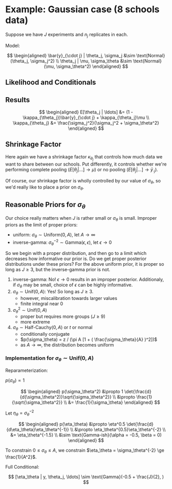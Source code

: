 # Example: Gaussian case (8 schools data)

Suppose we have $J$ experiments and $n_j$ replicates in each.  

Model:

$$
\begin{aligned}
  \bar{y}_{\cdot j} | \theta_j, \sigma_j &\sim \text{Normal}(\theta_j, \sigma_j^2) \\
  \theta_j | \mu, \sigma_\theta &\sim \text{Normal}(\mu, \sigma_\theta^2)
\end{aligned}
$$

## Likelihood and Conditionals



## Results

$$
\begin{aligned}
  E[\theta_j | \ldots] &= (1 - \kappa_{\theta_j})\bar{y}_{\cdot j} + \kappa_{\theta_j}\mu \\
  \kappa_{\theta_j} &= \frac{\sigma_j^2}{\sigma_j^2 + \sigma_\theta^2}
\end{aligned}
$$

## Shrinkage Factor

Here again we have a shrinkage factor $\kappa_{\theta_j}$ that controls how
much data we want to share between our schools.  Put differently, it controls
whether we're performing complete pooling ($E[\theta_j | \ldots] \rightarrow
\mu$) or no pooling ($E[\theta_j | \ldots] \rightarrow \bar{y}_{\cdot j}$).

Of course, our shrinkage factor is wholly controlled by our value of
$\sigma_\theta$, so we'd really like to place a prior on $\sigma_\theta$.

## Reasonable Priors for $\sigma_\theta$

Our choice really matters when $J$ is rather small or $\sigma_\theta$ is small.
Improper priors as the limit of proper priors:

* uniform: $\sigma_\theta \sim \text{Uniform}(0, A)$, let $A \rightarrow
  \infty$
* inverse-gamma: $\sigma_\theta^{-2} \sim \text{Gamma}(\epsilon, \epsilon)$,
  let $\epsilon \rightarrow 0$

So we begin with a proper distribution, and then go to a limit which decreases
how informative our prior is.  Do we get proper posterior distributions under
these priors?  For the above uniform prior, it is proper so long as $J \ge 3$,
but the inverse-gamma prior is not.

1. inverse-gamma: No!  $\epsilon \rightarrow 0$ results in an improper
   posterior.  Additionaly, if $\sigma_\theta$ may be small, choice of
   $\epsilon$ can be highly informative.
2. $\sigma_\theta \sim \text{Unif}(0, A)$: Yes! So long as $J \ge 3$.  
    * however, miscalibration towards larger values
    * finite integral near 0
3. $\sigma_\theta^2 \sim \text{Unif}(0, A)$
    * proper but requires more groups ($J \ge 9$)
    * more extreme 
4. $\sigma_\theta \sim \text{Half-Cauchy}(0, A)$ or $t$ or normal
    * conditionally conjugate
    * $p(\sigma_\theta) = z / (\pi A [1 + ( \frac{\sigma_\theta}{A} )^2])$
    * as $A \rightarrow \infty$, the distribution becomes uniform


### Implementation for $\sigma_\theta \sim \text{Unif}(0, A)$

Reparameterization: 

$p(\sigma_\theta) \propto 1$

$$
\begin{aligned}
  p(\sigma_\theta^2) &\propto 1 \det{\frac{d}{d(\sigma_\theta^2)}\sqrt{\sigma_\theta^2}} \\
    &\propto \frac{1}{\sqrt{\sigma_\theta^2}} \\
    &= \frac{1}{\sigma_\theta}
\end{aligned}
$$

Let $\eta_\theta = \sigma_\theta^{-2}$

$$
\begin{aligned}
p(\eta_\theta) &\propto \eta^0.5 \det{\frac{d}{d\eta_\theta}\eta_\theta^{-1}} \\
    &\propto \eta_\theta^{0.5}\eta_\theta^{-2} \\
    &= \eta_\theta^{-1.5} \\
    &\sim \text{Gamma-ish}(\alpha = -0.5, \beta = 0)
\end{aligned}
$$

To constrain $0 \le \sigma_\theta \le A$, we constrain $\eta_\theta =
\sigma_\theta^{-2} \ge \frac{1}{A^2}$.

Full Conditional:

$$
[\eta_\theta | y, \theta_j, \ldots] \sim \text{Gamma}(-0.5 + \frac{J}{2}, )
$$
